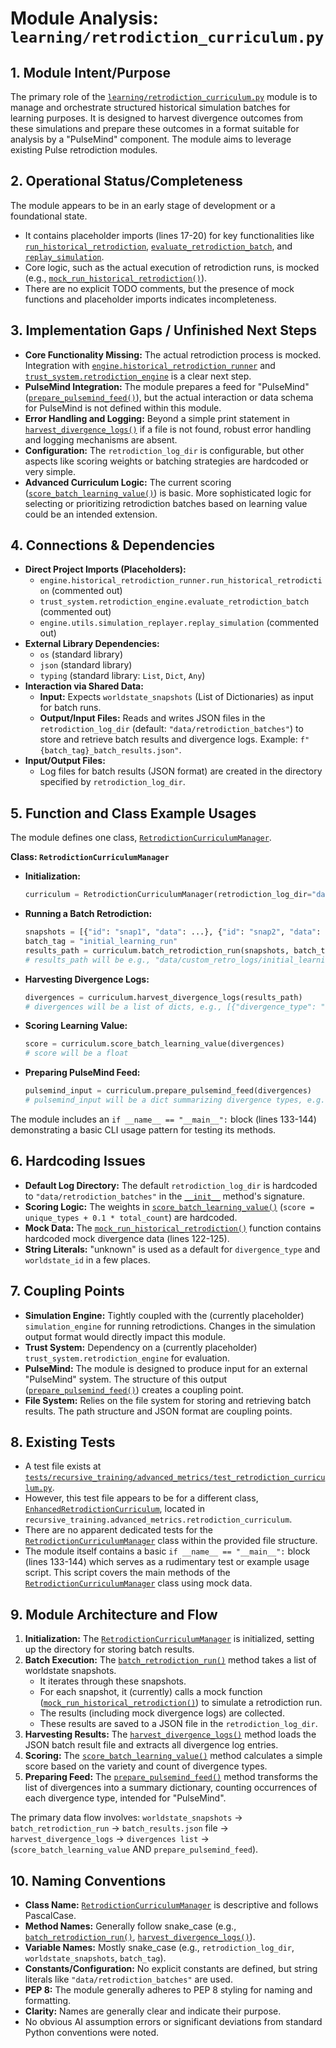 # Module Analysis: `learning/retrodiction_curriculum.py`

## 1. Module Intent/Purpose

The primary role of the [`learning/retrodiction_curriculum.py`](learning/retrodiction_curriculum.py:1) module is to manage and orchestrate structured historical simulation batches for learning purposes. It is designed to harvest divergence outcomes from these simulations and prepare these outcomes in a format suitable for analysis by a "PulseMind" component. The module aims to leverage existing Pulse retrodiction modules.

## 2. Operational Status/Completeness

The module appears to be in an early stage of development or a foundational state.
- It contains placeholder imports (lines 17-20) for key functionalities like [`run_historical_retrodiction`](simulation_engine/historical_retrodiction_runner.py:0), [`evaluate_retrodiction_batch`](trust_system/retrodiction_engine.py:0), and [`replay_simulation`](simulation_engine/utils/simulation_replayer.py:0).
- Core logic, such as the actual execution of retrodiction runs, is mocked (e.g., [`mock_run_historical_retrodiction()`](learning/retrodiction_curriculum.py:112)).
- There are no explicit TODO comments, but the presence of mock functions and placeholder imports indicates incompleteness.

## 3. Implementation Gaps / Unfinished Next Steps

*   **Core Functionality Missing:** The actual retrodiction process is mocked. Integration with [`engine.historical_retrodiction_runner`](simulation_engine/historical_retrodiction_runner.py:0) and [`trust_system.retrodiction_engine`](trust_system/retrodiction_engine.py:0) is a clear next step.
*   **PulseMind Integration:** The module prepares a feed for "PulseMind" ([`prepare_pulsemind_feed()`](learning/retrodiction_curriculum.py:95)), but the actual interaction or data schema for PulseMind is not defined within this module.
*   **Error Handling and Logging:** Beyond a simple print statement in [`harvest_divergence_logs()`](learning/retrodiction_curriculum.py:67) if a file is not found, robust error handling and logging mechanisms are absent.
*   **Configuration:** The `retrodiction_log_dir` is configurable, but other aspects like scoring weights or batching strategies are hardcoded or very simple.
*   **Advanced Curriculum Logic:** The current scoring ([`score_batch_learning_value()`](learning/retrodiction_curriculum.py:77)) is basic. More sophisticated logic for selecting or prioritizing retrodiction batches based on learning value could be an intended extension.

## 4. Connections & Dependencies

*   **Direct Project Imports (Placeholders):**
    *   `engine.historical_retrodiction_runner.run_historical_retrodiction` (commented out)
    *   `trust_system.retrodiction_engine.evaluate_retrodiction_batch` (commented out)
    *   `engine.utils.simulation_replayer.replay_simulation` (commented out)
*   **External Library Dependencies:**
    *   `os` (standard library)
    *   `json` (standard library)
    *   `typing` (standard library: `List`, `Dict`, `Any`)
*   **Interaction via Shared Data:**
    *   **Input:** Expects `worldstate_snapshots` (List of Dictionaries) as input for batch runs.
    *   **Output/Input Files:** Reads and writes JSON files in the `retrodiction_log_dir` (default: `"data/retrodiction_batches"`) to store and retrieve batch results and divergence logs. Example: `f"{batch_tag}_batch_results.json"`.
*   **Input/Output Files:**
    *   Log files for batch results (JSON format) are created in the directory specified by `retrodiction_log_dir`.

## 5. Function and Class Example Usages

The module defines one class, [`RetrodictionCurriculumManager`](learning/retrodiction_curriculum.py:22).

**Class: `RetrodictionCurriculumManager`**

*   **Initialization:**
    ```python
    curriculum = RetrodictionCurriculumManager(retrodiction_log_dir="data/custom_retro_logs")
    ```
*   **Running a Batch Retrodiction:**
    ```python
    snapshots = [{"id": "snap1", "data": ...}, {"id": "snap2", "data": ...}]
    batch_tag = "initial_learning_run"
    results_path = curriculum.batch_retrodiction_run(snapshots, batch_tag)
    # results_path will be e.g., "data/custom_retro_logs/initial_learning_run_batch_results.json"
    ```
*   **Harvesting Divergence Logs:**
    ```python
    divergences = curriculum.harvest_divergence_logs(results_path)
    # divergences will be a list of dicts, e.g., [{"divergence_type": "symbolic_drift", ...}]
    ```
*   **Scoring Learning Value:**
    ```python
    score = curriculum.score_batch_learning_value(divergences)
    # score will be a float
    ```
*   **Preparing PulseMind Feed:**
    ```python
    pulsemind_input = curriculum.prepare_pulsemind_feed(divergences)
    # pulsemind_input will be a dict summarizing divergence types, e.g., {"symbolic_drift": 5}
    ```
The module includes an `if __name__ == "__main__":` block (lines 133-144) demonstrating a basic CLI usage pattern for testing its methods.

## 6. Hardcoding Issues

*   **Default Log Directory:** The default `retrodiction_log_dir` is hardcoded to `"data/retrodiction_batches"` in the [`__init__`](learning/retrodiction_curriculum.py:23) method's signature.
*   **Scoring Logic:** The weights in [`score_batch_learning_value()`](learning/retrodiction_curriculum.py:92) (`score = unique_types + 0.1 * total_count`) are hardcoded.
*   **Mock Data:** The [`mock_run_historical_retrodiction()`](learning/retrodiction_curriculum.py:112) function contains hardcoded mock divergence data (lines 122-125).
*   **String Literals:** "unknown" is used as a default for `divergence_type` and `worldstate_id` in a few places.

## 7. Coupling Points

*   **Simulation Engine:** Tightly coupled with the (currently placeholder) `simulation_engine` for running retrodictions. Changes in the simulation output format would directly impact this module.
*   **Trust System:** Dependency on a (currently placeholder) `trust_system.retrodiction_engine` for evaluation.
*   **PulseMind:** The module is designed to produce input for an external "PulseMind" system. The structure of this output ([`prepare_pulsemind_feed()`](learning/retrodiction_curriculum.py:95)) creates a coupling point.
*   **File System:** Relies on the file system for storing and retrieving batch results. The path structure and JSON format are coupling points.

## 8. Existing Tests

*   A test file exists at [`tests/recursive_training/advanced_metrics/test_retrodiction_curriculum.py`](tests/recursive_training/advanced_metrics/test_retrodiction_curriculum.py:1).
*   However, this test file appears to be for a different class, [`EnhancedRetrodictionCurriculum`](tests/recursive_training/advanced_metrics/test_retrodiction_curriculum.py:12), located in `recursive_training.advanced_metrics.retrodiction_curriculum`.
*   There are no apparent dedicated tests for the [`RetrodictionCurriculumManager`](learning/retrodiction_curriculum.py:22) class within the provided file structure.
*   The module itself contains a basic `if __name__ == "__main__":` block (lines 133-144) which serves as a rudimentary test or example usage script. This script covers the main methods of the [`RetrodictionCurriculumManager`](learning/retrodiction_curriculum.py:22) class using mock data.

## 9. Module Architecture and Flow

1.  **Initialization:** The [`RetrodictionCurriculumManager`](learning/retrodiction_curriculum.py:22) is initialized, setting up the directory for storing batch results.
2.  **Batch Execution:** The [`batch_retrodiction_run()`](learning/retrodiction_curriculum.py:33) method takes a list of worldstate snapshots.
    *   It iterates through these snapshots.
    *   For each snapshot, it (currently) calls a mock function ([`mock_run_historical_retrodiction()`](learning/retrodiction_curriculum.py:112)) to simulate a retrodiction run.
    *   The results (including mock divergence logs) are collected.
    *   These results are saved to a JSON file in the `retrodiction_log_dir`.
3.  **Harvesting Results:** The [`harvest_divergence_logs()`](learning/retrodiction_curriculum.py:56) method loads the JSON batch result file and extracts all divergence log entries.
4.  **Scoring:** The [`score_batch_learning_value()`](learning/retrodiction_curriculum.py:77) method calculates a simple score based on the variety and count of divergence types.
5.  **Preparing Feed:** The [`prepare_pulsemind_feed()`](learning/retrodiction_curriculum.py:95) method transforms the list of divergences into a summary dictionary, counting occurrences of each divergence type, intended for "PulseMind".

The primary data flow involves:
`worldstate_snapshots` -> `batch_retrodiction_run` -> `batch_results.json` file -> `harvest_divergence_logs` -> `divergences list` -> (`score_batch_learning_value` AND `prepare_pulsemind_feed`).

## 10. Naming Conventions

*   **Class Name:** [`RetrodictionCurriculumManager`](learning/retrodiction_curriculum.py:22) is descriptive and follows PascalCase.
*   **Method Names:** Generally follow snake_case (e.g., [`batch_retrodiction_run()`](learning/retrodiction_curriculum.py:33), [`harvest_divergence_logs()`](learning/retrodiction_curriculum.py:56)).
*   **Variable Names:** Mostly snake_case (e.g., `retrodiction_log_dir`, `worldstate_snapshots`, `batch_tag`).
*   **Constants/Configuration:** No explicit constants are defined, but string literals like `"data/retrodiction_batches"` are used.
*   **PEP 8:** The module generally adheres to PEP 8 styling for naming and formatting.
*   **Clarity:** Names are generally clear and indicate their purpose.
*   No obvious AI assumption errors or significant deviations from standard Python conventions were noted.